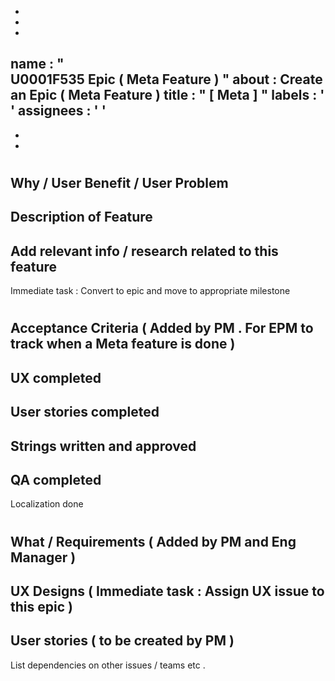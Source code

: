 -
-
-
name
:
"
\
U0001F535
Epic
(
Meta
Feature
)
"
about
:
Create
an
Epic
(
Meta
Feature
)
title
:
"
[
Meta
]
"
labels
:
'
'
assignees
:
'
'
-
-
-
#
#
#
Why
/
User
Benefit
/
User
Problem
-
Description
of
Feature
-
Add
relevant
info
/
research
related
to
this
feature
-
Immediate
task
:
Convert
to
epic
and
move
to
appropriate
milestone
#
#
#
Acceptance
Criteria
(
Added
by
PM
.
For
EPM
to
track
when
a
Meta
feature
is
done
)
-
UX
completed
-
User
stories
completed
-
Strings
written
and
approved
-
QA
completed
-
Localization
done
#
#
#
What
/
Requirements
(
Added
by
PM
and
Eng
Manager
)
-
UX
Designs
(
Immediate
task
:
Assign
UX
issue
to
this
epic
)
-
User
stories
(
to
be
created
by
PM
)
-
List
dependencies
on
other
issues
/
teams
etc
.
